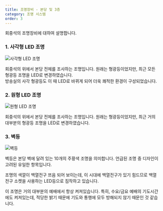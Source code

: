 ```yaml
---
title: 조명장비 - 본당 및 3층
category: 조명 시스템
order: 3
---
```


회중석의 조명장비에 대하여 설명합니다.

### 1. 사각형 LED 조명

![사각형 LED 조명](https://user-images.githubusercontent.com/12420779/49699717-edde0d00-fc17-11e8-9811-9df48a42e006.png)

회중석의 위에서 본당 전체를 조사하는 조명입니다. 원래는 형광등이었지만, 최근 모든 형광등 조명을 LED로 변경하였습니다.<br>
방송실의 사각 형광등도 이 때 LED로 바뀌게 되어 더욱 쾌적한 환경이 구성되었습니다.

### 2. 원형 LED 조명

![원형 LED 조명](https://user-images.githubusercontent.com/12420779/49699557-ec134a00-fc15-11e8-8619-8ff96f8abc4a.png)

회중석의 위에서 본당 전체를 조사하는 조명입니다. 원래는 형광등이었지만, 최근 거의 대부분의 형광등 조명을 LED로 변경하였습니다.

### 3. 벽등

![벽등](https://user-images.githubusercontent.com/12420779/49699763-84123300-fc18-11e8-8bb9-be3178446064.png)

벽등은 본당 벽에 달려 있는 10개의 주황색 조명을 의미합니다. 언급된 조명 중 디자인이 고려된 유일한 항목입니다.

조명의 색깔이 백열전구 쯔음 되어 보이는데, 이 시대에 백열전구가 있기 힘드므로 백열전구 소켓을 사용하는 LED등으로 짐작하고 있습니다.

이 조명은 거의 대부분의 예배에서 항상 켜져있습니다. 특히, 수요/금요 예배의 기도시간에도 켜져있는데, 적당한 밝기 때문에 기도와 통행에 모두 방해되지 않기 때문인 것 같습니다.